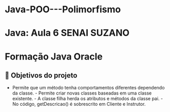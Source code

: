 # Java-POO---Polimorfismo
# Java: Aula 6 SENAI SUZANO

# Formação Java Oracle 

## 🔨 Objetivos do projeto
- Permite que um método tenha comportamentos diferentes dependendo da classe. - Permite criar novas classes baseadas em uma classe existente. - A classe filha herda os atributos e métodos da classe pai. - No código, getDescricao() é sobrescrito em Cliente e Instrutor.
